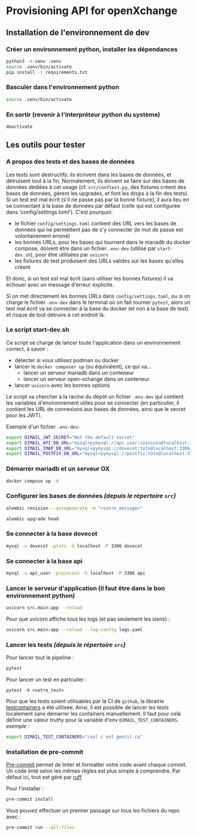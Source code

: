 # Provisioning API for openXchange

## Installation de l'environnement de dev

### Créer un environnement python, installer les dépendances
```bash
python3 -m venv .venv
source .venv/bin/activate
pip install -r requirements.txt
```

### Basculer dans l'environnement python
```bash
source .venv/bin/activate
```

### En sortir (revenir à l'interpréteur python du système)
```bash
deactivate
```

## Les outils pour tester

### A propos des tests et des bases de données

Les tests sont destructifs: ils écrivent dans les bases de données, et détruisent
tout à la fin. Normalement, ils doivent se faire sur des bases de données dédiées
à cet usage (cf. `src/conftest.py`, des fixtures créent des bases de données, gèrent les
upgrades, et font les drops à la fin des tests). Si un test est mal écrit (s'il ne
passe pas par la bonne fixture), il aura lieu en se connectant à la base de données
par défaut (celle qui est configurée dans 'config/settings.toml'). C'est pourquoi:
- le fichier `config/settings.toml` contient des URL vers les bases de données qui ne
  permettent pas de s'y connecter (le mot de passe est volontairement erroné)
- les bonnes URLs, pour les bases qui tournent dans le mariadb du docker compose,
  doivent être dans un fichier `.env-dev` (utilisé par `start-dev.sh`), pour être
  utilisées par `uvicorn`
- les fixtures de test produisent des URLs valides sur les bases qu'elles créent

Et donc, si un test est mal écrit (sans utiliser les bonnes fixtures) il va échouer
avec un message d'erreur explicite.

Si on met directement les bonnes URLs dans `config/settings.toml`, ou si on charge
le fichier `.env-dev` dans le terminal où on fait tourner `pytest`, alors un test
mal écrit va se connecter à la base du docker (et non à la base de test) et risque
de tout détruire à cet endroit là.

### Le script start-dev.sh

Ce script se charge de lancer toute l'application dans un environnement correct, à savoir :
- détecter si vous utilisez podman ou docker
- lancer le `docker composer up` (ou équivalent), ce qui va...
  - lancer un serveur mariadb dans un conteneur
  - lancer un serveur open-xchange dans un conteneur
- lancer `uvicorn` avec les bonnes options

Le script va chercher à la racine du dépôt un fichier `.env-dev` qui contient les variables
d'environnement utiles pour se connecter (en particulier, il contient les URL de connexions
aux bases de données, ainsi que le secret pour les JWT).

Exemple d'un fichier `.env-dev`:

```bash
export DIMAIL_JWT_SECRET="Not the default secret"
export DIMAIL_API_DB_URL="mysql+pymysql://api_user:coincoin@localhost:3306/api"
export DIMAIL_IMAP_DB_URL="mysql+pymysql://dovecot:toto@localhost:3306/dovecot"
export DIMAIL_POSTFIX_DB_URL="mysql+pymysql://postfix:toto@localhost:3306/dovecot"
```

### Démarrer mariadb et un serveur OX
```bash
docker compose up -d
```

### Configurer les bases de données _(depuis le répertoire `src`)_
```bash
alembic revision --autogenerate -m "<votre_message>" 

alembic upgrade head
```

### Se connecter à la base dovecot
```bash
mysql -u dovecot -ptoto -h localhost -P 3306 dovecot
```

### Se connecter à la base api
```bash
mysql -u api_user -pcoincoin -h localhost -P 3306 api
```

### Lancer le serveur d'application (il faut être dans le bon environnement python)
```bash
uvicorn src.main:app --reload
```

Pour que uvicorn affiche tous les logs (et pas seulement les siens) :
```bash
uvicorn src.main:app --reload --log-config logs.yaml
```

### Lancer les tests _(depuis le répertoire `src`)_

Pour lancer tout le pipeline :
```bash 
pytest
```

Pour lancer un test en partculier :
```
pytest -k <votre_test> 
```

Pour que les tests soient utilisables par la CI de `github`, 
la librairie [testcontainers](https://github.com/testcontainers/testcontainers-python) a été utilisée. 
Ainsi, il est possible de lancer les tests localement sans démarrer les containers manuellement.
Il faut pour celà définir une valeur _truthy_ pour la variable d'env `DIMAIL_TEST_CONTAINERS`.
_exemple :_
```bash
export DIMAIL_TEST_CONTAINERS="cool c est gentil ca"
```

### Installation de pre-commit

[Pre-commit](https://pre-commit.com/) permet de linter et formatter votre code avant chaque commit. 
Un code linté selon les mêmes règles est plus simple à comprendre. 
Par défaut ici, tout est géré par [ruff](https://docs.astral.sh/ruff/)

Pour l'installer :
```bash
pre-commit install
```

Vous pouvez effectuer un premier passage sur tous les fichiers du repo avec :
```bash
pre-commit run --all-files
```
